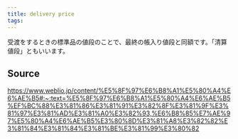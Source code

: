 ```yaml
---
title: delivery price
tags: 
---
```


受渡をするときの標準品の値段のことで、最終の帳入り値段と同額です。「清算値段」ともいいます。

## Source
https://www.weblio.jp/content/%E5%8F%97%E6%B8%A1%E5%80%A4%E6%AE%B5#:~:text=%E5%8F%97%E6%B8%A1%E5%80%A4%E6%AE%B5%EF%BC%88%E3%81%86%E3%81%91%E3%82%8F%E3%81%9F%E3%81%97%E3%81%AD%E3%81%A0%E3%82%93,%E6%B8%85%E7%AE%97%E5%80%A4%E6%AE%B5%E3%80%8D%E3%81%A8%E3%82%82%E3%81%84%E3%81%84%E3%81%BE%E3%81%99%E3%80%82